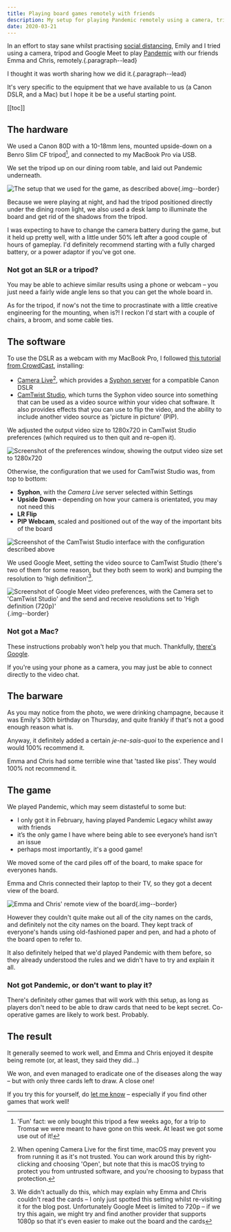 ```yaml
---
title: Playing board games remotely with friends
description: My setup for playing Pandemic remotely using a camera, tripod and Google Meet
date: 2020-03-21
---
```


In an effort to stay sane whilst practising [social distancing](https://www.gov.uk/government/publications/covid-19-guidance-on-social-distancing-and-for-vulnerable-people), Emily and I tried using a camera, tripod and Google Meet to play [Pandemic](https://zmangames.com/en/games/pandemic/) with our friends Emma and Chris, remotely.{.paragraph--lead}

I thought it was worth sharing how we did it.{.paragraph--lead}

It's very specific to the equipment that we have available to us (a Canon DSLR, and a Mac) but I hope it be be a useful starting point.

[[toc]]

## The hardware

We used a Canon 80D with a 10-18mm lens, mounted upside-down on a Benro Slim CF tripod[^1], and connected to my MacBook Pro via USB.

We set the tripod up on our dining room table, and laid out Pandemic underneath.

![The setup that we used for the game, as described above](/img/playing-board-games-remotely/setup.jpg){.img--border}

Because we were playing at night, and had the tripod positioned directly under the dining room light, we also used a desk lamp to illuminate the board and get rid of the shadows from the tripod.

I was expecting to have to change the camera battery during the game, but it held up pretty well, with a little under 50% left after a good couple of hours of gameplay. I'd definitely recommend starting with a fully charged battery, or a power adaptor if you've got one.

### Not got an SLR or a tripod?

You may be able to achieve similar results using a phone or webcam – you just need a fairly wide angle lens so that you can get the whole board in.

As for the tripod, if now's not the time to procrastinate with a little creative engineering for the mounting, when is?! I reckon I'd start with a couple of chairs, a broom, and some cable ties.

## The software

To use the DSLR as a webcam with my MacBook Pro, I followed [this tutorial from CrowdCast](https://docs.crowdcast.io/en/articles/1935406-how-to-use-your-dslr-as-a-webcam), installing:

- [Camera Live](https://github.com/v002/v002-Camera-Live/releases)[^2], which provides a [Syphon server](http://syphon.v002.info/) for a compatible Canon DSLR
- [CamTwist Studio](http://camtwiststudio.com/download/), which turns the Syphon video source into something that can be used as a video source within your video chat software. It also provides effects that you can use to flip the video, and the ability to include another video source as 'picture in picture' (PIP).

We adjusted the output video size to 1280x720 in CamTwist Studio preferences (which required us to then quit and re-open it).

![Screenshot of the preferences window, showing the output video size set to 1280x720](/img/playing-board-games-remotely/preferences.png)

Otherwise, the configuration that we used for CamTwist Studio was, from top to bottom:

- **Syphon**, with the _Camera Live_ server selected within Settings
- **Upside Down** – depending on how your camera is orientated, you may not need this
- **LR Flip**
- **PIP Webcam**, scaled and positioned out of the way of the important bits of the board

![Screenshot of the CamTwist Studio interface with the configuration described above](/img/playing-board-games-remotely/camtwist.png)

We used Google Meet, setting the video source to CamTwist Studio (there's two of them for some reason, but they both seem to work) and bumping the resolution to 'high definition'[^3].

![Screenshot of Google Meet video preferences, with the Camera set to 'CamTwist Studio' and the send and receive resolutions set to 'High definition (720p)'](/img/playing-board-games-remotely/meet.png){.img--border}

### Not got a Mac?

These instructions probably won't help you that much. Thankfully, [there's Google](https://www.google.com/search?q=use+SLR+as+webcam+windows).

If you're using your phone as a camera, you may just be able to connect directly to the video chat.

## The barware

As you may notice from the photo, we were drinking champagne, because it was Emily's 30th birthday on Thursday, and quite frankly if that's not a good enough reason what is.

Anyway, it definitely added a certain _je-ne-sais-quoi_ to the experience and I would 100% recommend it.

Emma and Chris had some terrible wine that 'tasted like piss'. They would 100% not recommend it.

## The game

We played Pandemic, which may seem distasteful to some but:

- I only got it in February, having played Pandemic Legacy whilst away with friends
- it’s the only game I have where being able to see everyone’s hand isn’t an issue
- perhaps most importantly, it's a good game!

We moved some of the card piles off of the board, to make space for everyones hands.

Emma and Chris connected their laptop to their TV, so they got a decent view of the board.

![Emma and Chris' remote view of the board](/img/playing-board-games-remotely/remote.jpg){.img--border}

However they couldn't quite make out all of the city names on the cards, and definitely not the city names on the board. They kept track of everyone's hands using old-fashioned paper and pen, and had a photo of the board open to refer to.

It also definitely helped that we'd played Pandemic with them before, so they already understood the rules and we didn't have to try and explain it all.

### Not got Pandemic, or don't want to play it?

There's definitely other games that will work with this setup, as long as players don't need to be able to draw cards that need to be kept secret. Co-operative games are likely to work best. Probably.

## The result

It generally seemed to work well, and Emma and Chris enjoyed it despite being remote (or, at least, they said they did…)

We won, and even managed to eradicate one of the diseases along the way – but with only three cards left to draw. A close one!

If you try this for yourself, do [let me know](https://twitter.com/36degrees) – especially if you find other games that work well!


[^1]: 'Fun' fact: we only bought this tripod a few weeks ago, for a trip to Tromsø we were meant to have gone on this week. At least we got some use out of it!
[^2]: When opening Camera Live for the first time, macOS may prevent you from running it as it's not trusted. You can work around this by right-clicking and choosing 'Open', but note that this is macOS trying to protect you from untrusted software, and you're choosing to bypass that protection.
[^3]: We didn't actually do this, which may explain why Emma and Chris couldn't read the cards – I only just spotted this setting whilst re-visiting it for the blog post. Unfortunately Google Meet is limited to 720p – if we try this again, we might try and find another provider that supports 1080p so that it's even easier to make out the board and the cards
